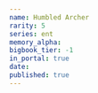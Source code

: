 ```yaml
---
name: Humbled Archer
rarity: 5
series: ent
memory_alpha:
bigbook_tier: -1
in_portal: true
date:
published: true
---
```



